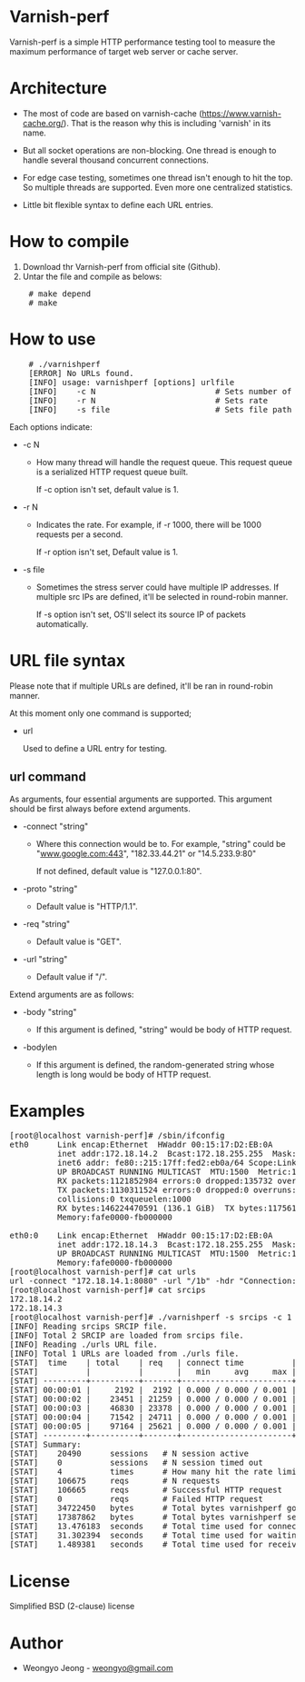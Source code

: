 Varnish-perf
============

Varnish-perf is a simple HTTP performance testing tool to measure the maximum
performance of target web server or cache server.

Architecture
============

* The most of code are based on varnish-cache
  (https://www.varnish-cache.org/).  That is the reason why this is
  including 'varnish' in its name.

* But all socket operations are non-blocking.  One thread is enough to
  handle several thousand concurrent connections.

* For edge case testing, sometimes one thread isn't enough to hit the
  top.  So multiple threads are supported.  Even more one centralized
  statistics.

* Little bit flexible syntax to define each URL entries.

How to compile
==============

1. Download thr Varnish-perf from official site (Github).
2. Untar the file and compile as belows:

<pre>
    # make depend
    # make
</pre>

How to use
==========

<pre>
    # ./varnishperf
    [ERROR] No URLs found.
    [INFO] usage: varnishperf [options] urlfile
    [INFO]    -c N                         # Sets number of threads
    [INFO]    -r N                         # Sets rate
    [INFO]    -s file                      # Sets file path containing src IP
</pre>

Each options indicate:

* -c N

  * How many thread will handle the request queue.  This request queue is a
    serialized HTTP request queue built.

    If -c option isn't set, default value is 1.

* -r N

  * Indicates the rate.  For example, if -r 1000, there will be 1000 requests
    per a second.

    If -r option isn't set, Default value is 1.

* -s file

  * Sometimes the stress server could have multiple IP addresses.  If multiple
    src IPs are defined, it'll be selected in round-robin manner.

    If -s option isn't set, OS'll select its source IP of packets
    automatically.

URL file syntax
===============

Please note that if multiple URLs are defined, it'll be ran in round-robin
manner.

At this moment only one command is supported;

* url

  Used to define a URL entry for testing.

url command
-----------

As arguments, four essential arguments are supported.  This argument should be
first always before extend arguments.

* -connect "string"

  * Where this connection would be to.  For example, "string" could be
    "www.google.com:443", "182.33.44.21" or "14.5.233.9:80"

    If not defined, default value is "127.0.0.1:80".

* -proto "string"

  * Default value is "HTTP/1.1".

* -req "string"

  * Default value is "GET".

* -url "string"

  * Default value if "/".

Extend arguments are as follows:

* -body "string"

  * If this argument is defined, "string" would be body of HTTP request.

* -bodylen <number>

  * If this argument is defined, the random-generated string whose length is
    <number> long would be body of HTTP request.

Examples
========

<pre>
[root@localhost varnish-perf]# /sbin/ifconfig
eth0      Link encap:Ethernet  HWaddr 00:15:17:D2:EB:0A  
          inet addr:172.18.14.2  Bcast:172.18.255.255  Mask:255.255.0.0
          inet6 addr: fe80::215:17ff:fed2:eb0a/64 Scope:Link
          UP BROADCAST RUNNING MULTICAST  MTU:1500  Metric:1
          RX packets:1121852984 errors:0 dropped:135732 overruns:0 frame:0
          TX packets:1130311524 errors:0 dropped:0 overruns:0 carrier:0
          collisions:0 txqueuelen:1000 
          RX bytes:146224470591 (136.1 GiB)  TX bytes:117561365260 (109.4 GiB)
          Memory:fafe0000-fb000000 

eth0:0    Link encap:Ethernet  HWaddr 00:15:17:D2:EB:0A  
          inet addr:172.18.14.3  Bcast:172.18.255.255  Mask:255.255.0.0
          UP BROADCAST RUNNING MULTICAST  MTU:1500  Metric:1
          Memory:fafe0000-fb000000 
[root@localhost varnish-perf]# cat urls 
url -connect "172.18.14.1:8080" -url "/1b" -hdr "Connection: close"
[root@localhost varnish-perf]# cat srcips 
172.18.14.2
172.18.14.3
[root@localhost varnish-perf]# ./varnishperf -s srcips -c 1 -r 30000 ./urls
[INFO] Reading srcips SRCIP file.
[INFO] Total 2 SRCIP are loaded from srcips file.
[INFO] Reading ./urls URL file.
[INFO] Total 1 URLs are loaded from ./urls file.
[STAT]  time    | total    | req   | connect time          | first byte time       | body time             | tx         | tx    | rx         | rx    | errors
[STAT]          |          |       |   min     avg     max |   min     avg     max |   min     avg     max |            |       |            |       |
[STAT] ---------+----------+-------+-----------------------+-----------------------+-----------------------+------------+-------+------------+-------+-------....
[STAT] 00:00:01 |     2192 |  2192 | 0.000 / 0.000 / 0.001 | 0.000 / 0.000 / 0.001 | 0.000 / 0.000 / 0.001 |     356644 |  348K |     709150 |  692K | 0
[STAT] 00:00:02 |    23451 | 21259 | 0.000 / 0.000 / 0.001 | 0.000 / 0.000 / 0.002 | 0.000 / 0.000 / 0.000 |    3465217 |  3,3M |    6909825 |  6,6M | 0
[STAT] 00:00:03 |    46830 | 23378 | 0.000 / 0.000 / 0.001 | 0.000 / 0.000 / 0.002 | 0.000 / 0.000 / 0.000 |    3810777 |  3,6M |    7598175 |  7,3M | 0
[STAT] 00:00:04 |    71542 | 24711 | 0.000 / 0.000 / 0.001 | 0.000 / 0.000 / 0.001 | 0.000 / 0.000 / 0.000 |    4027567 |  3,9M |    8048359 |  7,7M | 0
[STAT] 00:00:05 |    97164 | 25621 | 0.000 / 0.000 / 0.001 | 0.000 / 0.000 / 0.004 | 0.000 / 0.000 / 0.000 |    4176386 |    4M |    8354076 |    8M | 0
[STAT] ---------+----------+-------+-----------------------+-----------------------+-----------------------+------------+-------+------------+-------+-------....
[STAT] Summary:
[STAT]    20490      sessions   # N session active
[STAT]    0          sessions   # N session timed out
[STAT]    4          times      # How many hit the rate limit
[STAT]    106675     reqs       # N requests
[STAT]    106665     reqs       # Successful HTTP request
[STAT]    0          reqs       # Failed HTTP request
[STAT]    34722450   bytes      # Total bytes varnishperf got
[STAT]    17387862   bytes      # Total bytes varnishperf send
[STAT]    13.476183  seconds    # Total time used for connect(2)
[STAT]    31.302394  seconds    # Total time used for waiting the first byte after sending HTTP request
[STAT]    1.489381   seconds    # Total time used for receiving the body
</pre>

License
=======

Simplified BSD (2-clause) license

Author
======

* Weongyo Jeong - weongyo@gmail.com

